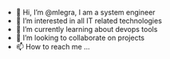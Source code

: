 - 👋 Hi, I’m @mlegra, I am a system engineer
- 👀 I’m interested in all IT related technologies
- 🌱 I’m currently learning about devops tools
- 💞️ I’m looking to collaborate on projects
- 📫 How to reach me ...

<!---
mlegra/mlegra is a ✨ special ✨ repository because its `README.md` (this file) appears on your GitHub profile.
You can click the Preview link to take a look at your changes.
--->
